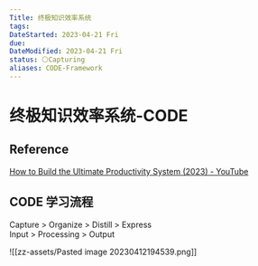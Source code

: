 ```yaml
---
Title: 终极知识效率系统
tags:
DateStarted: 2023-04-21 Fri
due:
DateModified: 2023-04-21 Fri
status: ⚪Capturing
aliases: CODE-Framework
---
```


# 终极知识效率系统-CODE

## Reference

[How to Build the Ultimate Productivity System (2023) - YouTube](https://www.youtube.com/watch?v=T6hmdrsLQj8)

## CODE 学习流程

Capture > Organize > Distill > Express  
Input > Processing > Output

![[zz-assets/Pasted image 20230412194539.png]]
